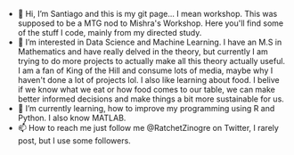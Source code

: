 - 👋 Hi, I’m Santiago and this is my git page... I mean workshop. This was supposed to be a MTG nod to Mishra's Workshop. Here you'll find some of the stuff I code, mainly from my directed study.
- 👀 I’m interested in Data Science and Machine Learning. I have an M.S in Mathematics and have really delved in the theory, but currently I am trying to do more projects to actually make all this theory actually useful. I am a fan of King of the Hill and consume lots of media, maybe why I haven't done a lot of projects lol. I also like learning about food. I belive if we know what we eat or how food comes to our table, we can make better informed decisions and make things a bit more sustainable for us.  
- 🌱 I’m currently learning, how to improve my programming using R and Python. I also know MATLAB.
- 📫 How to reach me just follow me @RatchetZinogre on Twitter, I rarely post, but I use some followers. 

<!---
SantisWorkshop/SantisWorkshop is a ✨ special ✨ repository because its `README.md` (this file) appears on your GitHub profile.
You can click the Preview link to take a look at your changes.
--->
